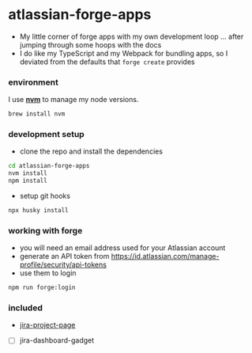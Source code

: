 # atlassian-forge-apps

- My little corner of forge apps with my own development loop ... after jumping through some hoops with the docs
- I do like my TypeScript and my Webpack for bundling apps, so I deviated from the defaults that `forge create` provides

### environment

I use **[nvm](https://github.com/nvm-sh/nvm)** to manage my node versions.

```bash
brew install nvm
```

### development setup

- clone the repo and install the dependencies

```bash
cd atlassian-forge-apps
nvm install
npm install
```

- setup git hooks

```bash
npx husky install
```

### working with forge

- you will need an email address used for your Atlassian account
- generate an API token from https://id.atlassian.com/manage-profile/security/api-tokens
- use them to login

```bash
npm run forge:login
```

### included

- [jira-project-page](./viqueen-project-page/README.md)
- [ ] jira-dashboard-gadget
